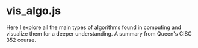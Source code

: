 # vis_algo.js
Here I explore all the main types of algorithms found in computing and visualize them for a deeper understanding. A summary from Queen's CISC 352 course.
